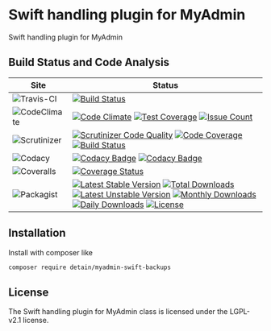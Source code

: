 # Swift handling plugin for MyAdmin

Swift handling plugin for MyAdmin

## Build Status and Code Analysis

Site          | Status
--------------|---------------------------
![Travis-CI](http://i.is.cc/storage/GYd75qN.png "Travis-CI")     | [![Build Status](https://travis-ci.org/detain/myadmin-swift-backups.svg?branch=master)](https://travis-ci.org/detain/myadmin-swift-backups)
![CodeClimate](http://i.is.cc/storage/GYlageh.png "CodeClimate")  | [![Code Climate](https://codeclimate.com/github/detain/myadmin-swift-backups/badges/gpa.svg)](https://codeclimate.com/github/detain/myadmin-swift-backups) [![Test Coverage](https://codeclimate.com/github/detain/myadmin-swift-backups/badges/coverage.svg)](https://codeclimate.com/github/detain/myadmin-swift-backups/coverage) [![Issue Count](https://codeclimate.com/github/detain/myadmin-swift-backups/badges/issue_count.svg)](https://codeclimate.com/github/detain/myadmin-swift-backups)
![Scrutinizer](http://i.is.cc/storage/GYeUnux.png "Scrutinizer")   | [![Scrutinizer Code Quality](https://scrutinizer-ci.com/g/myadmin-plugins/myadmin-swift-backups/badges/quality-score.png?b=master)](https://scrutinizer-ci.com/g/myadmin-plugins/myadmin-swift-backups/?branch=master) [![Code Coverage](https://scrutinizer-ci.com/g/myadmin-plugins/myadmin-swift-backups/badges/coverage.png?b=master)](https://scrutinizer-ci.com/g/myadmin-plugins/myadmin-swift-backups/?branch=master) [![Build Status](https://scrutinizer-ci.com/g/myadmin-plugins/myadmin-swift-backups/badges/build.png?b=master)](https://scrutinizer-ci.com/g/myadmin-plugins/myadmin-swift-backups/build-status/master)
![Codacy](http://i.is.cc/storage/GYi66Cx.png "Codacy")        | [![Codacy Badge](https://api.codacy.com/project/badge/Grade/226251fc068f4fd5b4b4ef9a40011d06)](https://www.codacy.com/app/detain/myadmin-swift-backups) [![Codacy Badge](https://api.codacy.com/project/badge/Coverage/25fa74eb74c947bf969602fcfe87e349)](https://www.codacy.com/app/detain/myadmin-swift-backups?utm_source=github.com&utm_medium=referral&utm_content=detain/myadmin-swift-backups&utm_campaign=Badge_Coverage)
![Coveralls](http://i.is.cc/storage/GYjNSim.png "Coveralls")    | [![Coverage Status](https://coveralls.io/repos/github/detain/db_abstraction/badge.svg?branch=master)](https://coveralls.io/github/detain/myadmin-swift-backups?branch=master)
![Packagist](http://i.is.cc/storage/GYacBEX.png "Packagist")     | [![Latest Stable Version](https://poser.pugx.org/detain/myadmin-swift-backups/version)](https://packagist.org/packages/detain/myadmin-swift-backups) [![Total Downloads](https://poser.pugx.org/detain/myadmin-swift-backups/downloads)](https://packagist.org/packages/detain/myadmin-swift-backups) [![Latest Unstable Version](https://poser.pugx.org/detain/myadmin-swift-backups/v/unstable)](//packagist.org/packages/detain/myadmin-swift-backups) [![Monthly Downloads](https://poser.pugx.org/detain/myadmin-swift-backups/d/monthly)](https://packagist.org/packages/detain/myadmin-swift-backups) [![Daily Downloads](https://poser.pugx.org/detain/myadmin-swift-backups/d/daily)](https://packagist.org/packages/detain/myadmin-swift-backups) [![License](https://poser.pugx.org/detain/myadmin-swift-backups/license)](https://packagist.org/packages/detain/myadmin-swift-backups)


## Installation

Install with composer like

```sh
composer require detain/myadmin-swift-backups
```

## License

The Swift handling plugin for MyAdmin class is licensed under the LGPL-v2.1 license.

